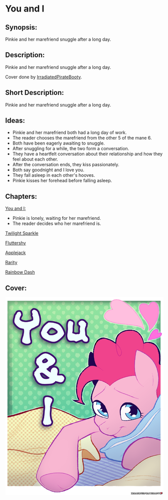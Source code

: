 # You and I

## Synopsis:
Pinkie and her marefriend snuggle after a long day.

## Description:
Pinkie and her marefriend snuggle after a long day.

Cover done by [IrradiatedPirateBooty](https://irradiatedpiratebooty.tumblr.com).

## Short Description:
Pinkie and her marefriend snuggle after a long day.

## Ideas:
- Pinkie and her marefriend both had a long day of work.
- The reader chooses the marefriend from the other 5 of the mane 6.
- Both have been eagerly awaiting to snuggle.
- After snuggling for a while, the two form a conversation.
- They have a heartfelt conversation about their relationship and how they feel about each other.
- After the conversation ends, they kiss passionately.
- Both say goodnight and I love you.
- They fall asleep in each other's hooves.
- Pinkie kisses her forehead before falling asleep.

## Chapters:
[You and I:](01-you-and-i.md)
- Pinkie is lonely, waiting for her marefriend.
- The reader decides who her marefriend is.

[Twilight Sparkle](02-twilight-sparkle.md)

[Fluttershy](03-fluttershy.md)

[Applejack](04-applejack.md)

[Rarity](05-rarity.md)

[Rainbow Dash](06-rainbow-dash.md)

## Cover:
![cover](./you-and-i-cover.png)